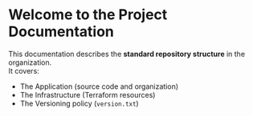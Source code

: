 # Welcome to the Project Documentation

This documentation describes the **standard repository structure** in the organization.  
It covers:

- The Application (source code and organization)
- The Infrastructure (Terraform resources)
- The Versioning policy (`version.txt`)

